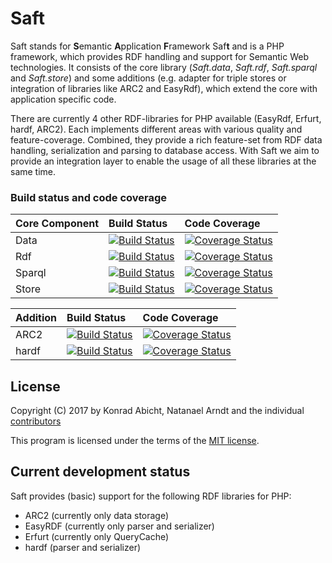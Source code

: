 # Saft

Saft stands for **S**emantic **A**pplication **F**ramework Saf**t** and is a PHP framework, which provides RDF handling and support for Semantic Web technologies. It consists of the core library (_Saft.data_, _Saft.rdf_, _Saft.sparql_ and _Saft.store_) and some additions (e.g. adapter for triple stores or integration of libraries like ARC2 and EasyRdf), which extend the core with application specific code.

There are currently 4 other RDF-libraries for PHP available (EasyRdf, Erfurt, hardf, ARC2). Each implements different areas with various quality and feature-coverage. Combined, they provide a rich feature-set from RDF data handling, serialization and parsing to database access. With Saft we aim to provide an integration layer to enable the usage of all these libraries at the same time. 

### Build status and code coverage

| Core Component | Build Status                                                                                                              | Code Coverage                                                                                                                                                      |
|:---------------|:--------------------------------------------------------------------------------------------------------------------------|:-------------------------------------------------------------------------------------------------------------------------------------------------------------------|
| Data           | [![Build Status](https://travis-ci.org/SaftIng/Saft.data.svg?branch=master)](https://travis-ci.org/SaftIng/Saft.data)     | [![Coverage Status](https://coveralls.io/repos/github/SaftIng/Saft.data/badge.svg?branch=master)](https://coveralls.io/github/SaftIng/Saft.data?branch=master)     |
| Rdf            | [![Build Status](https://travis-ci.org/SaftIng/Saft.rdf.svg?branch=master)](https://travis-ci.org/SaftIng/Saft.rdf)       | [![Coverage Status](https://coveralls.io/repos/github/SaftIng/Saft.rdf/badge.svg?branch=master)](https://coveralls.io/github/SaftIng/Saft.rdf?branch=master)       |
| Sparql         | [![Build Status](https://travis-ci.org/SaftIng/Saft.sparql.svg?branch=master)](https://travis-ci.org/SaftIng/Saft.sparql) | [![Coverage Status](https://coveralls.io/repos/github/SaftIng/Saft.sparql/badge.svg?branch=master)](https://coveralls.io/github/SaftIng/Saft.sparql?branch=master) |
| Store          | [![Build Status](https://travis-ci.org/SaftIng/Saft.store.svg?branch=master)](https://travis-ci.org/SaftIng/Saft.store)   | [![Coverage Status](https://coveralls.io/repos/github/SaftIng/Saft.store/badge.svg?branch=master)](https://coveralls.io/github/SaftIng/Saft.store?branch=master)   |

| Addition | Build Status                                                                                                              | Code Coverage                                                                                                                                                      |
|:---------------|:--------------------------------------------------------------------------------------------------------------------------|:-------------------------------------------------------------------------------------------------------------------------------------------------------------------|
| ARC2           | [![Build Status](https://travis-ci.org/SaftIng/Saft.arc2.svg?branch=master)](https://travis-ci.org/SaftIng/Saft.arc2)     | [![Coverage Status](https://coveralls.io/repos/github/SaftIng/Saft.arc2/badge.svg?branch=master)](https://coveralls.io/github/SaftIng/Saft.arc2?branch=master)     |
| hardf           | [![Build Status](https://travis-ci.org/SaftIng/Saft.hardf.svg?branch=master)](https://travis-ci.org/SaftIng/Saft.hardf)     | [![Coverage Status](https://coveralls.io/repos/github/SaftIng/Saft.hardf/badge.svg?branch=master)](https://coveralls.io/github/SaftIng/Saft.hardf?branch=master)     |

## License

Copyright (C) 2017 by Konrad Abicht, Natanael Arndt and the individual [contributors](CONTRIBUTORS)

This program is licensed under the terms of the [MIT license](https://github.com/SaftIng/Saft/blob/master/LICENSE).

## Current development status

Saft provides (basic) support for the following RDF libraries for PHP:

* ARC2 (currently only data storage)
* EasyRDF (currently only parser and serializer)
* Erfurt (currently only QueryCache)
* hardf (parser and serializer)
